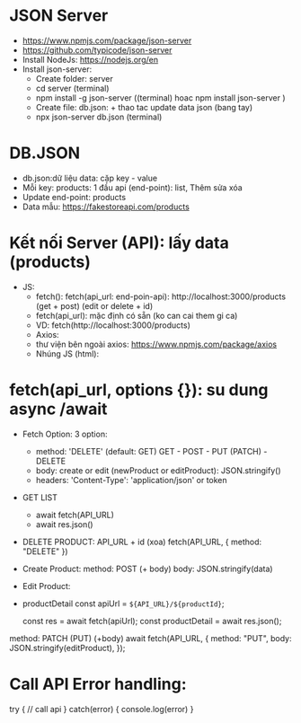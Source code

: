 # JSON Server

- https://www.npmjs.com/package/json-server
- https://github.com/typicode/json-server
- Install NodeJs: https://nodejs.org/en
- Install json-server:
  - Create folder: server
  - cd server (terminal)
  - npm install -g json-server ((terminal) hoac npm install json-server )
  - Create file: db.json: + thao tac update data json (bang tay)
  - npx json-server db.json (terminal)

# DB.JSON

- db.json:dữ liệu data: cặp key - value
- Mỗi key: products: 1 đầu api (end-point): list, Thêm sửa xóa
- Update end-point: products
- Data mẫu: https://fakestoreapi.com/products

# Kết nối Server (API): lấy data (products)

- JS:
  - fetch(): fetch(api_url: end-poin-api): http://localhost:3000/products (get + post) (edit or delete + id)
  - fetch(api_url): mặc định có sẵn (ko can cai them gi ca)
  - VD: fetch(http://localhost:3000/products)
  - Axios:
  - thư viện bên ngoài axios: https://www.npmjs.com/package/axios
  - Nhúng JS (html): <script src="https://unpkg.com/axios@1.1.2/dist/axios.min.js"></script>

# fetch(api_url, options {}): su dung async /await

- Fetch Option: 3 option:

  - method: 'DELETE' (default: GET) GET - POST - PUT (PATCH) - DELETE
  - body: create or edit (newProduct or editProduct): JSON.stringify()
  - headers: 'Content-Type': 'application/json' or token

- GET LIST

  - await fetch(API_URL)
  - await res.json()

- DELETE PRODUCT:
  API_URL + id (xoa)
  fetch(API_URL, {
  method: "DELETE"
  })

- Create Product: method: POST (+ body)
  body: JSON.stringify(data)

- Edit Product:
- productDetail
  const apiUrl = `${API_URL}/${productId}`;

  const res = await fetch(apiUrl);
  const productDetail = await res.json();

method: PATCH (PUT) (+body)
await fetch(API_URL, {
method: "PUT",
body: JSON.stringify(editProduct),
});

# Call API Error handling:

try {
// call api
} catch(error)
{
console.log(error)
}
